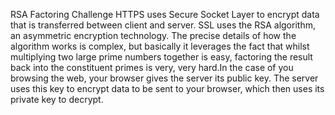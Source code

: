 RSA Factoring Challenge HTTPS uses Secure Socket Layer to encrypt data that is transferred between client and server. SSL uses the RSA algorithm, an asymmetric encryption technology. The precise details of how the algorithm works is complex, but basically it leverages the fact that whilst multiplying two large prime numbers together is easy, factoring the result back into the constituent primes is very, very hard.In the case of you browsing the web, your browser gives the server its public key. The server uses this key to encrypt data to be sent to your browser, which then uses its private key to decrypt.
